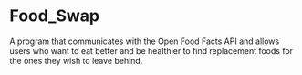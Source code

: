 # Food_Swap
A program that communicates with the Open Food Facts API and allows users who want to eat better and be healthier to find replacement foods for the ones they wish to leave behind.
